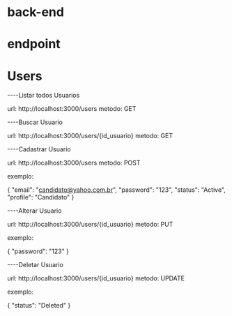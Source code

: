 # back-end

# endpoint

# Users

----Listar todos Usuarios

url: http://localhost:3000/users
metodo: GET

----Buscar Usuario

url: http://localhost:3000/users/{id_usuario}
metodo: GET

----Cadastrar Usuario

url: http://localhost:3000/users
metodo: POST

exemplo: 

{
	"email": "candidato@yahoo.com.br",
	"password": "123",
	"status": "Active",
	"profile": "Candidato"
}


----Alterar Usuario

url: http://localhost:3000/users/{id_usuario}
metodo: PUT

exemplo:

{
	"password": "123"
}

----Deletar Usuario

url: http://localhost:3000/users/{id_usuario}
metodo: UPDATE

exemplo:

{
	"status": "Deleted"
}